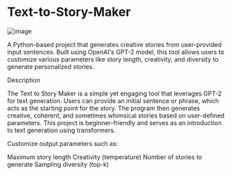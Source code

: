 # Text-to-Story-Maker

![image](https://github.com/user-attachments/assets/0340251c-0b80-4210-ac2d-dff8540caaf2)

A Python-based project that generates creative stories from user-provided input sentences. Built using OpenAI's GPT-2 model, this tool allows users to customize various parameters like story length, creativity, and diversity to generate personalized stories.

Description

The Text to Story Maker is a simple yet engaging tool that leverages GPT-2 for text generation. Users can provide an initial sentence or phrase, which acts as the starting point for the story. The program then generates creative, coherent, and sometimes whimsical stories based on user-defined parameters. This project is beginner-friendly and serves as an introduction to text generation using transformers.

Customize output parameters such as:

Maximum story length
Creativity (temperature)
Number of stories to generate
Sampling diversity (top-k)
